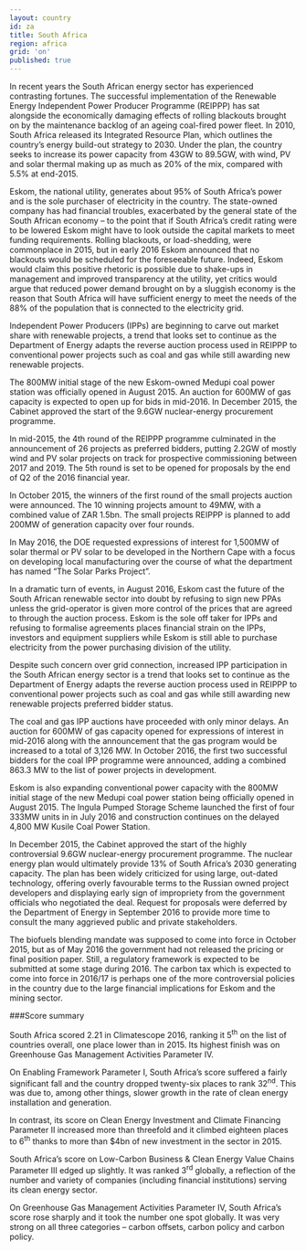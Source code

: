 ```yaml
---
layout: country
id: za
title: South Africa
region: africa
grid: 'on'
published: true
---
```


In recent years the South African energy sector has experienced contrasting fortunes. The successful implementation of the Renewable Energy Independent Power Producer Programme (REIPPP) has sat alongside the economically damaging effects of rolling blackouts brought on by the maintenance backlog of an ageing coal-fired power fleet. In 2010, South Africa released its Integrated Resource Plan, which outlines the country’s energy build-out strategy to 2030. Under the plan, the country seeks to increase its power capacity from 43GW to 89.5GW, with wind, PV and solar thermal making up as much as 20% of the mix, compared with 5.5% at end-2015.

Eskom, the national utility, generates about 95% of South Africa’s power and is the sole purchaser of electricity in the country. The state-owned company has had financial troubles, exacerbated by the general state of the South African economy – to the point that if South Africa’s credit rating were to be lowered Eskom might have to look outside the capital markets to meet funding requirements. Rolling blackouts, or load-shedding, were commonplace in 2015, but in early 2016 Eskom announced that no blackouts would be scheduled for the foreseeable future. Indeed, Eskom would claim this positive rhetoric is possible due to shake-ups in management and improved transparency at the utility, yet critics would argue that reduced power demand brought on by a sluggish economy is the reason that South Africa will have sufficient energy to meet the needs of the 88% of the population that is connected to the electricity grid.

Independent Power Producers (IPPs) are beginning to carve out market share with renewable projects, a trend that looks set to continue as the Department of Energy adapts the reverse auction process used in REIPPP to conventional power projects such as coal and gas while still awarding new renewable projects.

The 800MW initial stage of the new Eskom-owned Medupi coal power station was officially opened in August 2015. An auction for 600MW of gas capacity is expected to open up for bids in mid-2016. In December 2015, the Cabinet approved the start of the 9.6GW nuclear-energy procurement programme.

In mid-2015, the 4th round of the REIPPP programme culminated in the announcement of 26 projects as preferred bidders, putting 2.2GW of mostly wind and PV solar projects on track for prospective commissioning between 2017 and 2019. The 5th round is set to be opened for proposals by the end of Q2 of the 2016 financial year.

In October 2015, the winners of the first round of the small projects auction were announced. The 10 winning projects amount to 49MW, with a combined value of ZAR 1.5bn. The small projects REIPPP is planned to add 200MW of generation capacity over four rounds. 

In May 2016, the DOE requested expressions of interest for 1,500MW of solar thermal or PV solar to be developed in the Northern Cape with a focus on developing local manufacturing over the course of what the department has named “The Solar Parks Project”.

In a dramatic turn of events, in August 2016, Eskom cast the future of the South African renewable sector into doubt by refusing to sign new PPAs unless the grid-operator is given more control of the prices that are agreed to through the auction process. Eskom is the sole off taker for IPPs and refusing to formalise agreements places financial strain on the IPPs, investors and equipment suppliers while Eskom is still able to purchase electricity from the power purchasing division of the utility.

Despite such concern over grid connection, increased IPP participation in the South African energy sector is a trend that looks set to continue as the Department of Energy adapts the reverse auction process used in REIPPP to conventional power projects such as coal and gas while still awarding new renewable projects preferred bidder status.

The coal and gas IPP auctions have proceeded with only minor delays. An auction for 600MW of gas capacity opened for expressions of interest in mid-2016 along with the announcement that the gas program would be increased to a total of 3,126 MW. In October 2016, the first two successful bidders for the coal IPP programme were announced, adding a combined 863.3 MW to the list of power projects in development.

Eskom is also expanding conventional power capacity with the 800MW initial stage of the new Medupi coal power station being officially opened in August 2015. The Ingula Pumped Storage Scheme launched the first of four 333MW units in in July 2016 and construction continues on the delayed 4,800 MW Kusile Coal Power Station.

In December 2015, the Cabinet approved the start of the highly controversial 9.6GW nuclear-energy procurement programme. The nuclear energy plan would ultimately provide 13% of South Africa’s 2030 generating capacity. The plan has been widely criticized for using large, out-dated technology, offering overly favourable terms to the Russian owned project developers and displaying early sign of impropriety from the government officials who negotiated the deal. Request for proposals were deferred by the Department of Energy in September 2016 to provide more time to consult the many aggrieved public and private stakeholders.

The biofuels blending mandate was supposed to come into force in October 2015, but as of May 2016 the government had not released the pricing or final position paper. Still, a regulatory framework is expected to be submitted at some stage during 2016. The carbon tax which is expected to come into force in 2016/17 is perhaps one of the more controversial policies in the country due to the large financial implications for Eskom and the mining sector.


###Score summary

South Africa scored 2.21 in Climatescope 2016, ranking it 5<sup>th</sup> on the list of countries overall, one place lower than in 2015. Its highest finish was on Greenhouse Gas Management Activities Parameter IV.

On Enabling Framework Parameter I, South Africa’s score suffered a fairly significant fall and the country dropped twenty-six places to rank 32<sup>nd</sup>. This was due to, among other things, slower growth in the rate of clean energy installation and generation.

In contrast, its score on Clean Energy Investment and Climate Financing Parameter II increased more than threefold and it climbed eighteen places to 6<sup>th</sup> thanks to more than $4bn of new investment in the sector in 2015.

South Africa’s score on Low-Carbon Business & Clean Energy Value Chains Parameter III edged up slightly. It was ranked 3<sup>rd</sup> globally, a reflection of the number and variety of companies (including financial institutions) serving its clean energy sector.

On Greenhouse Gas Management Activities Parameter IV, South Africa’s score rose sharply and it took the number one spot globally. It was very strong on all three categories – carbon offsets, carbon policy and carbon policy.
